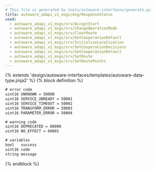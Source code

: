 ```yaml
---
# This file is generated by tools/autoware-interfaces/generate.py
title: autoware_adapi_v1_msgs/msg/ResponseStatus
used:
  - autoware_adapi_v1_msgs/srv/AcceptStart
  - autoware_adapi_v1_msgs/srv/ChangeOperationMode
  - autoware_adapi_v1_msgs/srv/ClearRoute
  - autoware_adapi_v1_msgs/srv/GetCooperationDefault
  - autoware_adapi_v1_msgs/srv/InitializeLocalization
  - autoware_adapi_v1_msgs/srv/SetCooperationDecisions
  - autoware_adapi_v1_msgs/srv/SetCooperationDefault
  - autoware_adapi_v1_msgs/srv/SetRoute
  - autoware_adapi_v1_msgs/srv/SetRoutePoints
---
```


{% extends 'design/autoware-interfaces/templates/autoware-data-type.jinja2' %}
{% block definition %}

```txt
# error code
uint16 UNKNOWN = 50000
uint16 SERVICE_UNREADY = 50001
uint16 SERVICE_TIMEOUT = 50002
uint16 TRANSFORM_ERROR = 50003
uint16 PARAMETER_ERROR = 50004

# warning code
uint16 DEPRECATED = 60000
uint16 NO_EFFECT = 60001

# variables
bool   success
uint16 code
string message
```

{% endblock %}
